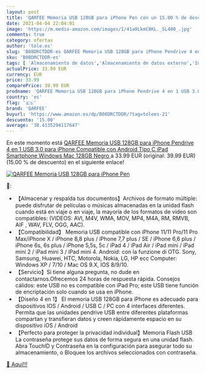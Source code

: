 ```yaml
---
layout: post
title: 'QARFEE Memoria USB 128GB para iPhone Pen con un 15.00 % de descuento'
date: 2021-04-04 22:04:01
image: 'https://m.media-amazon.com/images/I/41a0LkmC8KL._SL400_.jpg'
comments: true
category: ofertas
author: 'tole.es'
slug: 'B08DRCTDDR-es QARFEE Memoria USB 128GB para iPhone Pendrive 4 en 1 USB...'
sku: 'B08DRCTDDR-es'
tags: [ 'Almacenamiento de datos','Almacenamiento de datos externo','Informática','Memorias USB','ipad','iphone','qarfee', ]
actualPrice: 33.99 EUR
currency: EUR
price: 33.99
comparePrice: 39.99 EUR
prodname: 'QARFEE Memoria USB 128GB para iPhone Pendrive 4 en 1 USB 3.0 para iPhone Compatible con Android Tipo C iPad Smartphone Windows Mac  128GB  Negro '
country: 'es'
flag: '🇪🇸'
brand: 'QARFEE'
buyurl: 'https://www.amazon.es/dp/B08DRCTDDR/?tag=tolees-21'
descuento: '15.00'
average: '38.4135294117647'
---
```


En este momento está [QARFEE Memoria USB 128GB para iPhone Pendrive 4 en 1 USB 3.0 para iPhone Compatible con Android Tipo C iPad Smartphone Windows Mac  128GB  Negro ](https://www.amazon.es/dp/B08DRCTDDR/?tag=tolees-21) a 33.99 EUR (original: 39.99 EUR) (15.00 %  de descuento) en el siguiente enlace!

[![QARFEE Memoria USB 128GB para iPhone Pen](https://m.media-amazon.com/images/I/41a0LkmC8KL._SL400_.jpg)](https://www.amazon.es/dp/B08DRCTDDR/?tag=tolees-21)

🔎:

- 【Almacenar y respalda tus documentos】Archivos de formato múltiple: puede disfrutar de películas o músicas almacenadas en la unidad flash cuando está en viaje o en viaje, la mayoría de los formatos de video son compatibles: (VIDEOS: AVI, M4V, WMA, MOV, MP4, M4A, RM, RMVB, AIF , WAV, FLV, OGG, AAC).
- 【Compatibilidad】 Memoria USB compatible con iPhone 11/11 Pro/11 Pro Max/iPhone X / iPhone 8,8 plus / iPhone 7,7 plus / SE / iPhone 6,6 plus / iPhone 6s, 6s plus / iPhone 5,5s, 5c / iPad 4 / iPad Air / iPad mini / iPad mini 2 / iPad mini 3 / iPad mini 4. Android: con la funzione di OTG. Sony, Samsung, Huawei, HTC, Motorola, Nokia, LG, HP ecc Computer: Windows XP / 7/10 / Mac OS 9.X, IOS 8/9/10.
- 【Servicio】Si tiene alguna pregunta, no dude en contactarnos.Ofrecemos 24 horas de respuesta rápida. Consejos cálidos: este USB no es compatible con iPad Pro; este USB tiene función de encriptación solo cuando se usa en iPhone.
- 【Diseño 4 en 1】 El memoria USB 128GB para iPhone es adecuado para dispositivos IOS / Android / USB C / PC con 4 interfaces diferentes. Permita que las unidades pendrive USB entre diferentes plataformas compartan y transfieran datos y creen rápidamente espacio en su dispositivo iOS / Android
- 【Perfecto para proteger la privacidad individual】Memoria Flash USB La contraseña protege sus datos de forma segura en una unidad flash. Abra TouchID y Contraseña en la configuración para asegurar todo su almacenamiento, o Bloquee los archivos seleccionados con contraseña.

[🛒 Aquí!!!](https://www.amazon.es/dp/B08DRCTDDR/?tag=tolees-21)
